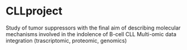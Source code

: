 # CLLproject
Study of tumor suppressors with the final aim of describing molecular mechanisms involved in the indolence of B-cell CLL
Multi-omic data integration (trascriptomic, proteomic, genomics)
